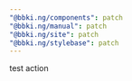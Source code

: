 ```yaml
---
"@bbki.ng/components": patch
"@bbki.ng/manual": patch
"@bbki.ng/site": patch
"@bbki.ng/stylebase": patch
---
```


test action
